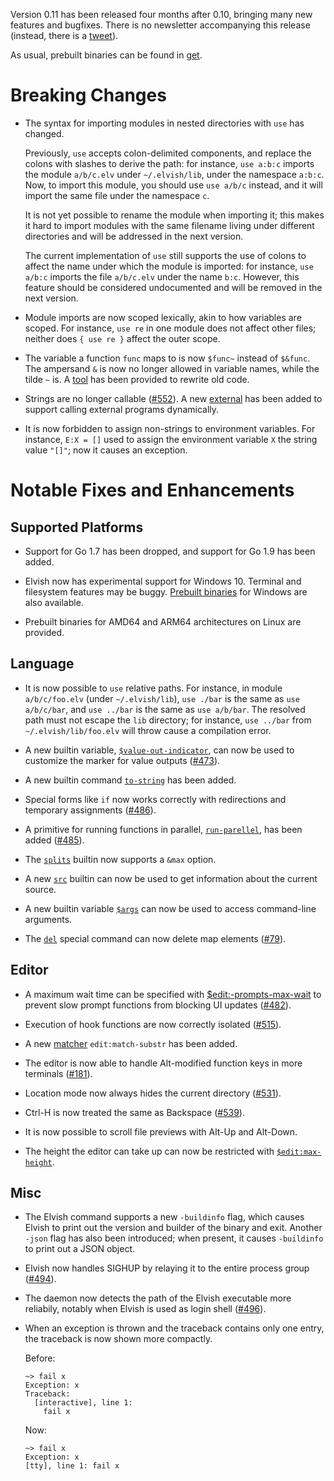 Version 0.11 has been released four months after 0.10, bringing many new
features and bugfixes. There is no newsletter accompanying this release
(instead, there is a
[tweet](https://twitter.com/RealElvishShell/status/953781788706557952)).

As usual, prebuilt binaries can be found in [get](../get/).

# Breaking Changes

*   The syntax for importing modules in nested directories with `use` has
    changed.

    Previously, `use` accepts colon-delimited components, and replace the
    colons with slashes to derive the path: for instance, `use a:b:c` imports
    the module `a/b/c.elv` under `~/.elvish/lib`, under the namespace `a:b:c`.
    Now, to import this module, you should use `use a/b/c` instead, and it
    will import the same file under the namespace `c`.

    It is not yet possible to rename the module when importing it; this makes
    it hard to import modules with the same filename living under different
    directories and will be addressed in the next version.

    The current implementation of `use` still supports the use of colons to
    affect the name under which the module is imported: for instance, `use
    a/b:c` imports the file `a/b/c.elv` under the name `b:c`. However, this
    feature should be considered undocumented and will be removed in the next
    version.

*   Module imports are now scoped lexically, akin to how variables are scoped.
    For instance, `use re` in one module does not affect other files; neither
    does `{ use re }` affect the outer scope.

*   The variable a function `func` maps to is now `$func~` instead of
    `$&func`. The ampersand `&` is now no longer allowed in variable names,
    while the tilde `~` is. A
    [tool](https://github.com/elves/upgrade-scripts-for-0.11) has been
    provided to rewrite old code.

*   Strings are no longer callable
    ([#552](https://github.com/elves/elvish/issues/552)). A new
    [external](../ref/builtin.html#external) has been added to support calling
    external programs dynamically.

*   It is now forbidden to assign non-strings to environment variables. For
    instance, `E:X = []` used to assign the environment variable `X` the
    string value `"[]"`; now it causes an exception.


# Notable Fixes and Enhancements

## Supported Platforms

*   Support for Go 1.7 has been dropped, and support for Go 1.9 has been
    added.

*   Elvish now has experimental support for Windows 10. Terminal and
    filesystem features may be buggy. [Prebuilt binaries](../get/) for
    Windows are also available.

*   Prebuilt binaries for AMD64 and ARM64 architectures on Linux are provided.

## Language

*   It is now possible to `use` relative paths. For instance, in module
    `a/b/c/foo.elv` (under `~/.elvish/lib`), `use ./bar` is the same as `use
    a/b/c/bar`, and `use ../bar` is the same as `use a/b/bar`. The resolved
    path must not escape the `lib` directory; for instance, `use ../bar` from
    `~/.elvish/lib/foo.elv` will throw cause a compilation error.

*   A new builtin variable,
    [`$value-out-indicator`](../ref/builtin.html#value-out-indicator), can now be
    used to customize the marker for value outputs
    ([#473](https://github.com/elves/elvish/issues/473)).

*   A new builtin command [`to-string`](../ref/builtin.html#to-string) has been
    added.

*   Special forms like `if` now works correctly with redirections and
    temporary assignments ([#486](https://github.com/elves/elvish/issues/486)).

*   A primitive for running functions in parallel,
    [`run-parellel`](../ref/builtin.html#run-parallel), has been added
    ([#485](https://github.com/elves/elvish/issues/485)).

*   The [`splits`](../ref/builtin.html#splits) builtin now supports a `&max`
    option.

*   A new [`src`](../ref/builtin.html#src) builtin can now be used to get
    information about the current source.

*   A new builtin variable [`$args`](../ref/builtin.html#args) can now be used
    to access command-line arguments.

*   The [`del`](../ref/language.html#deleting-variable-or-element-del) special
    command can now delete map elements
    ([#79](https://github.com/elves/elvish/issues/79)).

## Editor

*   A maximum wait time can be specified with
    [$edit:-prompts-max-wait](../ref/edit.html#edit-prompts-max-wait) to prevent
    slow prompt functions from blocking UI updates
    ([#482](https://github.com/elves/elvish/issues/482)).

*   Execution of hook functions are now correctly isolated
    ([#515](https://github.com/elves/elvish/issues/515)).

*   A new [matcher](../ref/edit.html#matcher) `edit:match-substr` has been added.

*   The editor is now able to handle Alt-modified function keys in more
    terminals ([#181](https://github.com/elves/elvish/issues/181)).

*   Location mode now always hides the current directory
    ([#531](https://github.com/elves/elvish/issues/531)).

*   Ctrl-H is now treated the same as Backspace
    ([#539](https://github.com/elves/elvish/issues/539)).

*   It is now possible to scroll file previews with
    <span class="key">Alt-Up</span> and <span class="key">Alt-Down</span>.

*   The height the editor can take up can now be restricted with
    [`$edit:max-height`](../ref/edit.html#editmax-height).

## Misc

*   The Elvish command supports a new `-buildinfo` flag, which causes Elvish
    to print out the version and builder of the binary and exit. Another
    `-json` flag has also been introduced; when present, it causes
    `-buildinfo` to print out a JSON object.

*   Elvish now handles SIGHUP by relaying it to the entire process group
    ([#494](https://github.com/elves/elvish/issues/494)).

*   The daemon now detects the path of the Elvish executable more reliabily,
    notably when Elvish is used as login shell
    ([#496](https://github.com/elves/elvish/issues/496)).

*   When an exception is thrown and the traceback contains only one entry,
    the traceback is now shown more compactly.

    Before:

    ```elvish-transcript
    ~> fail x
    Exception: x
    Traceback:
      [interactive], line 1:
        fail x
    ```

    Now:

    ```elvish-transcript
    ~> fail x
    Exception: x
    [tty], line 1: fail x
    ```

